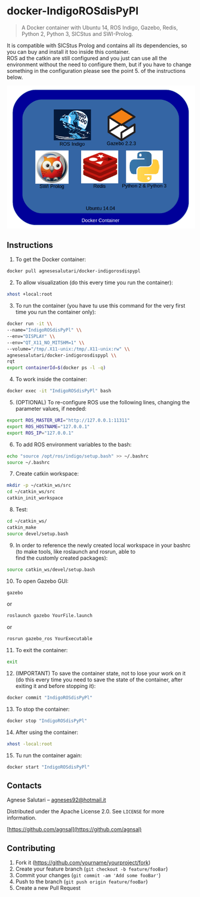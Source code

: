 # docker-IndigoROSdisPyPl

> A Docker container with Ubuntu 14, ROS Indigo, Gazebo, Redis, Python 2, Python 3, SICStus and SWI-Prolog.

It is compatible with SICStus Prolog and contains all its dependencies, so you can buy and install it too inside this container. \
ROS ad the catkin are still configured and you just can use all the environment without the need to configure them, but if you have to change something in the configuration please see the point 5. of the instructions below.


![](header.png)


## Instructions

1. To get the Docker container:
```sh
docker pull agnesesalutari/docker-indigorosdispypl
```
2. To allow visualization (do this every time you run the container):
```sh
xhost +local:root
```
3. To run the container (you have tu use this command for the very first time you run the container only):
```sh
docker run -it \\
--name="IndigoROSdisPyPl" \\
--env="DISPLAY" \\
--env="QT_X11_NO_MITSHM=1" \\
--volume="/tmp/.X11-unix:/tmp/.X11-unix:rw" \\
agnesesalutari/docker-indigorosdispypl \\
rqt
export containerId=$(docker ps -l -q)
```
 4. To work inside the container:
```sh
docker exec -it "IndigoROSdisPyPl" bash
```
 5. (OPTIONAL) To re-configure ROS use the following lines, changing the parameter values, if needed:
```sh
export ROS_MASTER_URI="http://127.0.0.1:11311"
export ROS_HOSTNAME="127.0.0.1"
export ROS_IP="127.0.0.1"
```
 6. To add ROS environment variables to the bash:
```sh
echo "source /opt/ros/indigo/setup.bash" >> ~/.bashrc
source ~/.bashrc
```
 7. Create catkin workspace:
```sh
mkdir -p ~/catkin_ws/src
cd ~/catkin_ws/src
catkin_init_workspace
```
 8. Test:
```sh
cd ~/catkin_ws/
catkin_make
source devel/setup.bash
```
 9. In order to reference the newly created local workspace in your bashrc (to make tools, like roslaunch and rosrun, able to  
     find the customly created packages):
```sh
source catkin_ws/devel/setup.bash
```
 10. To open Gazebo GUI:
```sh
gazebo
```
or
```sh
roslaunch gazebo YourFile.launch
```
or
```sh
rosrun gazebo_ros YourExecutable
```
 11. To exit the container:
```sh
exit
```
 12. (IMPORTANT) To save the container state, not to lose your work on it (do this every time you need to save the state of the container, after exiting it and before stopping it):
```sh
docker commit "IndigoROSdisPyPl"
```
 13. To stop the container:
```sh
docker stop "IndigoROSdisPyPl"
```
 14. After using the container:
```sh
xhost -local:root
```
 15. Tu run the container again:
```sh
docker start "IndigoROSdisPyPl"
```


## Contacts

Agnese Salutari – agneses92@hotmail.it

Distributed under the Apache License 2.0. See ``LICENSE`` for more information.

[https://github.com/agnsal](https://github.com/agnsal)


## Contributing

1. Fork it (<https://github.com/yourname/yourproject/fork>)
2. Create your feature branch (`git checkout -b feature/fooBar`)
3. Commit your changes (`git commit -am 'Add some fooBar'`)
4. Push to the branch (`git push origin feature/fooBar`)
5. Create a new Pull Request
